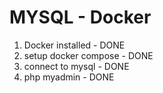 # MYSQL - Docker

1. Docker installed - DONE
2. setup docker compose - DONE
3. connect to mysql - DONE
4. php myadmin - DONE
